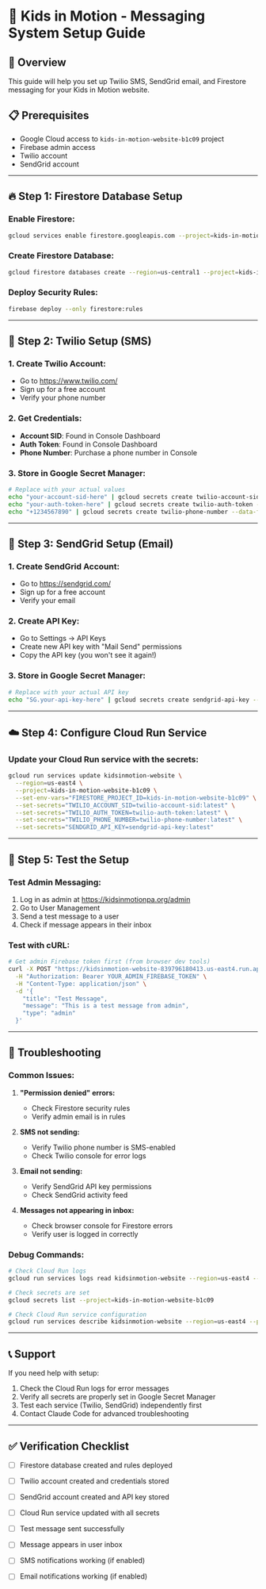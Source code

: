 # 📧 Kids in Motion - Messaging System Setup Guide

## 🎯 Overview
This guide will help you set up Twilio SMS, SendGrid email, and Firestore messaging for your Kids in Motion website.

## 📋 Prerequisites
- Google Cloud access to `kids-in-motion-website-b1c09` project
- Firebase admin access
- Twilio account
- SendGrid account

---

## 🔥 Step 1: Firestore Database Setup

### Enable Firestore:
```bash
gcloud services enable firestore.googleapis.com --project=kids-in-motion-website-b1c09
```

### Create Firestore Database:
```bash
gcloud firestore databases create --region=us-central1 --project=kids-in-motion-website-b1c09
```

### Deploy Security Rules:
```bash
firebase deploy --only firestore:rules
```

---

## 📱 Step 2: Twilio Setup (SMS)

### 1. Create Twilio Account:
- Go to https://www.twilio.com/
- Sign up for a free account
- Verify your phone number

### 2. Get Credentials:
- **Account SID**: Found in Console Dashboard
- **Auth Token**: Found in Console Dashboard  
- **Phone Number**: Purchase a phone number in Console

### 3. Store in Google Secret Manager:
```bash
# Replace with your actual values
echo "your-account-sid-here" | gcloud secrets create twilio-account-sid --data-file=- --project=kids-in-motion-website-b1c09
echo "your-auth-token-here" | gcloud secrets create twilio-auth-token --data-file=- --project=kids-in-motion-website-b1c09
echo "+1234567890" | gcloud secrets create twilio-phone-number --data-file=- --project=kids-in-motion-website-b1c09
```

---

## 📧 Step 3: SendGrid Setup (Email)

### 1. Create SendGrid Account:
- Go to https://sendgrid.com/
- Sign up for a free account
- Verify your email

### 2. Create API Key:
- Go to Settings → API Keys
- Create new API key with "Mail Send" permissions
- Copy the API key (you won't see it again!)

### 3. Store in Google Secret Manager:
```bash
# Replace with your actual API key
echo "SG.your-api-key-here" | gcloud secrets create sendgrid-api-key --data-file=- --project=kids-in-motion-website-b1c09
```

---

## ☁️ Step 4: Configure Cloud Run Service

### Update your Cloud Run service with the secrets:
```bash
gcloud run services update kidsinmotion-website \
  --region=us-east4 \
  --project=kids-in-motion-website-b1c09 \
  --set-env-vars="FIRESTORE_PROJECT_ID=kids-in-motion-website-b1c09" \
  --set-secrets="TWILIO_ACCOUNT_SID=twilio-account-sid:latest" \
  --set-secrets="TWILIO_AUTH_TOKEN=twilio-auth-token:latest" \
  --set-secrets="TWILIO_PHONE_NUMBER=twilio-phone-number:latest" \
  --set-secrets="SENDGRID_API_KEY=sendgrid-api-key:latest"
```

---

## 🧪 Step 5: Test the Setup

### Test Admin Messaging:
1. Log in as admin at https://kidsinmotionpa.org/admin
2. Go to User Management
3. Send a test message to a user
4. Check if message appears in their inbox

### Test with cURL:
```bash
# Get admin Firebase token first (from browser dev tools)
curl -X POST "https://kidsinmotion-website-839796180413.us-east4.run.app/api/messages/send/USER_FIREBASE_UID" \
  -H "Authorization: Bearer YOUR_ADMIN_FIREBASE_TOKEN" \
  -H "Content-Type: application/json" \
  -d '{
    "title": "Test Message",
    "message": "This is a test message from admin",
    "type": "admin"
  }'
```

---

## 🔧 Troubleshooting

### Common Issues:

1. **"Permission denied" errors:**
   - Check Firestore security rules
   - Verify admin email is in rules

2. **SMS not sending:**
   - Verify Twilio phone number is SMS-enabled
   - Check Twilio console for error logs

3. **Email not sending:**
   - Verify SendGrid API key permissions
   - Check SendGrid activity feed

4. **Messages not appearing in inbox:**
   - Check browser console for Firestore errors
   - Verify user is logged in correctly

### Debug Commands:
```bash
# Check Cloud Run logs
gcloud run services logs read kidsinmotion-website --region=us-east4 --project=kids-in-motion-website-b1c09

# Check secrets are set
gcloud secrets list --project=kids-in-motion-website-b1c09

# Check Cloud Run service configuration
gcloud run services describe kidsinmotion-website --region=us-east4 --project=kids-in-motion-website-b1c09
```

---

## 📞 Support

If you need help with setup:
1. Check the Cloud Run logs for error messages
2. Verify all secrets are properly set in Google Secret Manager
3. Test each service (Twilio, SendGrid) independently first
4. Contact Claude Code for advanced troubleshooting

---

## ✅ Verification Checklist

- [ ] Firestore database created and rules deployed
- [ ] Twilio account created and credentials stored
- [ ] SendGrid account created and API key stored
- [ ] Cloud Run service updated with all secrets
- [ ] Test message sent successfully
- [ ] Message appears in user inbox
- [ ] SMS notifications working (if enabled)
- [ ] Email notifications working (if enabled)

